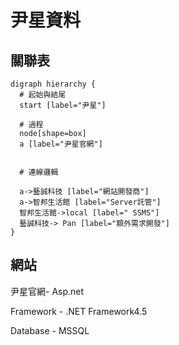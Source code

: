 # 尹星資料
## 關聯表
```graphviz
digraph hierarchy {
  # 起始與結尾
  start [label="尹星"]

  # 過程
  node[shape=box]
  a [label="尹星官網"]


  # 連線邏輯

  a->藝誠科技 [label="網站開發商"]
  a->智邦生活館 [label="Server託管"]
  智邦生活館->local [label=" SSMS"]
  藝誠科技-> Pan [label="額外需求開發"]
}
```

## 網站

尹星官網- Asp.net 

Framework - .NET Framework4.5

Database - MSSQL